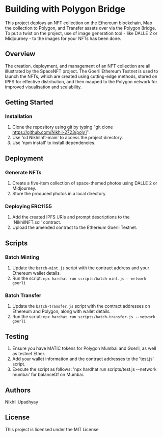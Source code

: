 # Building with Polygon Bridge

This project deploys an NFT collection on the Ethereum blockchain, Map the collection to Polygon, and Transfer assets over via the Polygon Bridge. To put a twist on the project, use of image generation tool - like DALLE 2 or Midjourney - to the images for your NFTs has been done.


## Overview
The creation, deployment, and management of an NFT collection are all illustrated by the SpaceNFT project. The Goerli Ethereum Testnet is used to launch the NFTs, which are created using cutting-edge methods, stored on IPFS for effective distribution, and then mapped to the Polygon network for improved visualisation and scalability.

## Getting Started

### Installation
1. Clone the repository using git by typing "git clone https://github.com/Nikhil-2723/poly1".
2. Use 'cd Nikhilnft-main' to access the project directory.
3. Use 'npm install' to install dependencies.

## Deployment
### Generate NFTs
1. Create a five-item collection of space-themed photos using DALLE 2 or Midjourney.
2. Store the produced photos in a local directory.

### Deploying ERC1155
1. Add the created IPFS URIs and prompt descriptions to the 'NikhilNFT.sol' contract.
2. Upload the amended contract to the Ethereum Goerli Testnet.

## Scripts
### Batch Minting
1. Update the `batch-mint.js` script with the contract address and your Ethereum wallet details.
2. Run the script: `npx hardhat run scripts/batch-mint.js --network goerli`

### Batch Transfer
1. Update the `batch-transfer.js` script with the contract addresses on Ethereum and Polygon, along with wallet details.
2. Run the script: `npx hardhat run scripts/batch-transfer.js --network goerli`

## Testing
1. Ensure you have MATIC tokens for Polygon Mumbai and Goerli, as well as testnet Ether.
2. Add your wallet information and the contract addresses to the 'test.js' script.
3. Execute the script as follows: 'npx hardhat run scripts/test.js --network mumbai' for balanceOf on Mumbai.

## Authors
Nikhil Upadhyay

## License
This project is licensed under the MIT License
